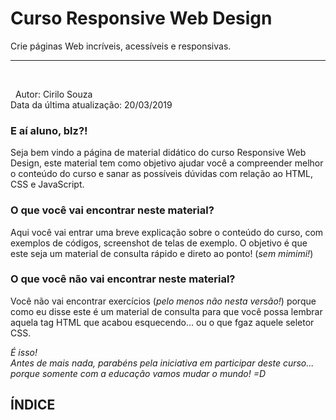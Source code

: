 # Curso Responsive Web Design
Crie páginas Web incríveis, acessíveis e responsivas.
  
  
--------------------------
  
  
&nbsp;
  
  
&nbsp;
Autor: Cirilo Souza  
Data da última atualização: 20/03/2019


### E aí aluno, blz?!

Seja bem vindo a página de material didático do curso Responsive Web Design, este material tem como objetivo ajudar você a compreender melhor o conteúdo do curso e sanar as possíveis dúvidas com relação ao HTML, CSS e JavaScript.

### O que você vai encontrar neste material?

Aqui você vai entrar uma breve explicação sobre o conteúdo do curso, com exemplos de códigos, screenshot de telas de exemplo. O objetivo é que este seja um material de consulta rápido e direto ao ponto! (*sem mimimi!*)

### O que você não vai encontrar neste material?

Você não vai encontrar exercícios (*pelo menos não nesta versão!*) porque como eu disse este é um material de consulta para que você possa lembrar aquela tag HTML que acabou esquecendo... ou o que fgaz aquele seletor CSS.

*É isso!  
Antes de mais nada, parabéns pela iniciativa em participar deste curso... porque somente com a educação vamos mudar o mundo! =D*
  
  
  
## ÍNDICE



